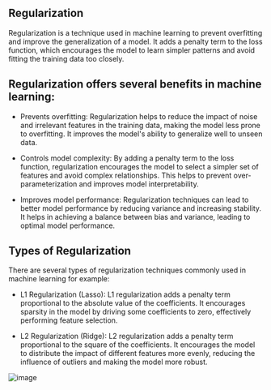 ## Regularization

Regularization is a technique used in machine learning to prevent overfitting and improve the generalization of a model. It adds a penalty term to the loss function, which encourages the model to learn simpler patterns and avoid fitting the training data too closely.


## Regularization offers several benefits in machine learning:

- Prevents overfitting: Regularization helps to reduce the impact of noise and irrelevant features in the training data, making the model less prone to overfitting. It improves the model's ability to generalize well to unseen data.

- Controls model complexity: By adding a penalty term to the loss function, regularization encourages the model to select a simpler set of features and avoid complex relationships. This helps to prevent over-parameterization and improves model interpretability.

- Improves model performance: Regularization techniques can lead to better model performance by reducing variance and increasing stability. It helps in achieving a balance between bias and variance, leading to optimal model performance.

## Types of Regularization
There are several types of regularization techniques commonly used in machine learning for example:

- L1 Regularization (Lasso): L1 regularization adds a penalty term proportional to the absolute value of the coefficients. It encourages sparsity in the model by driving some coefficients to zero, effectively performing feature selection.

- L2 Regularization (Ridge): L2 regularization adds a penalty term proportional to the square of the coefficients. It encourages the model to distribute the impact of different features more evenly, reducing the influence of outliers and making the model more robust.

![image](https://github.com/silvanajackoub/ML-Supervised-Learning/assets/99747641/87df1c88-d846-4fa7-80ae-80189cadb2de)

